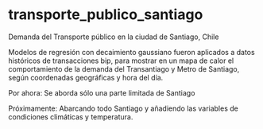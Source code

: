 # transporte_publico_santiago
Demanda del Transporte público en la ciudad de Santiago, Chile

Modelos de regresión con decaimiento gaussiano fueron aplicados a datos históricos de transacciones bip, para mostrar en un mapa de calor el comportamiento de la demanda del Transantiago y Metro de Santiago, según coordenadas geográficas y hora del día.

Por ahora: Se aborda sólo una parte limitada de Santiago

Próximamente: Abarcando todo Santiago y añadiendo las variables de condiciones climáticas y temperatura.
